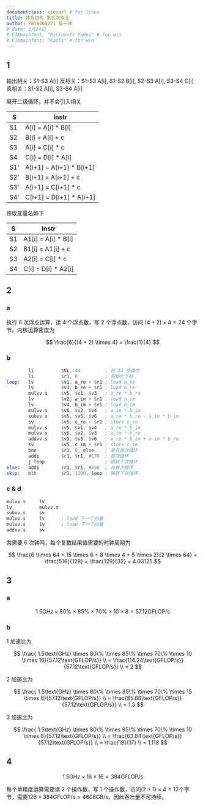 ```yaml
---
documentclass: ctexart # for linux
title: 体系结构 第五次作业
author: PB18000221 袁一玮
# date: 3月24日
# CJKmainfont: "Microsoft YaHei" # for win
# CJKmainfont: "KaiTi" # for win
---
```


## 1

输出相关：S1-S3 A[i]
反相关：S1-S3 A[i], S1-S2 B[i], S2-S3 A[i], S3-S4 C[i]
真相关：S1-S2 A[i], S3-S4 A[i]

展开二级循环，并不会引入相关

| S   | Instr                     |
| --- | ------------------------- |
| S1  | A[i] = A[i] \* B[i]       |
| S2  | B[i] = A[i] + c           |
| S3  | A[i] = C[i] \* c          |
| S4  | C[i] = D[i] \* A[i]       |
| S1' | A[i+1] = A[i+1] \* B[i+1] |
| S2' | B[i+1] = A[i+1] + c       |
| S3' | A[i+1] = C[i+1] \* c      |
| S4' | C[i+1] = D[i+1] \* A[i+1] |

修改变量名如下

| S   | Instr                |
| --- | -------------------- |
| S1  | A1[i] = A[i] \* B[i] |
| S2  | B1[i] = A1[i] + c    |
| S3  | A2[i] = C[i] \* c    |
| S4  | C[i] = D[i] \* A2[i] |

## 2

### a

执行 6 次浮点运算，读 4 个浮点数，写 2 个浮点数，访问 $(4 + 2) \times 4 = 24$ 个字节。内核运算密度为

$$
    \frac{6}{(4 + 2) \times 4} = \frac{1}{4}
$$

### b

```asm
        li          $VL, 44         ; 前 44 步操作
        li          $r1, 0          ; 初始化下标
loop:   lv          $v1, a_re + $r1 ; load a_re
        lv          $v3, b_re + $r1 ; load b_re
        mulvv.s     $v5, $v1, $v3   ; a_re * b_re
        lv          $v2, a_im + $r1 ; load a_im
        lv          $v4, b_im + $r1 ; load b_im
        mulvv.s     $v6, $v2, $v4   ; a_im * b_im
        subvv.s     $v5, $v5, $v6   ; a_re * b_re - a_im * b_im
        sv          $v5, c_re + $r1 ; store c_re
        mulvv.s     $v5, $v1, $v4   ; a_re * b_im
        mulvv.s     $v6, $v2, $v3   ; a_im * b_re
        addvv.s     $v5, $v5, $v6   ; a_re * b_im + a_im * b_re
        sv          $v5, c_im + $r1 ; store c_im
        bne         $r1, 0, else    ; 是否首次循环
        addi        $r1, $r1, #176  ; 首次循环
        j loop                      ; 跳转下次循环
else:   addi        $r1, $r1, #256  ; 非首次循环
skip:   blt         $r1, 1200, loop ; 跳转下次循环
```

### c & d

```asm
mulvv.s     lv
lv          mulvv.s
subvv.s     sv
mulvv.s     lv      ; load 下一个向量
mulvv.s     lv      ; load 下一个向量
addvv.s     sv
```

共需要 6 次钟鸣，每个复数结果值需要的时钟周期为

$$
    \frac{6 \times 64 + 15 \times 6 + 8 \times 4 + 5 \times 2}{2 \times 64} = \frac{516}{128} = \frac{129}{32} = 4.03125
$$

## 3

### a

$$
    1.5\text{GHz} \times 80\% \times 85\% \times 70\% \times 10 \times 8 = 57.12\text{GFLOP/s}
$$

### b

1 加速比为

$$
\frac{ 1.5\text{GHz} \times 80\% \times 85\% \times 70\% \times 10 \times 16}{57.12\text{GFLOP/s}} \\
= \frac{114.24\text{GFLOP/s}}{57.12\text{GFLOP/s}} \\
= 2
$$

2 加速比为

$$
\frac{ 1.5\text{GHz} \times 80\% \times 85\% \times 70\% \times 15 \times 8}{57.12\text{GFLOP/s}} \\
= \frac{85.68\text{GFLOP/s}}{57.12\text{GFLOP/s}} \\
= 1.5
$$

3 加速比为

$$
\frac{ 1.5\text{GHz} \times 80\% \times 95\% \times 70\% \times 10 \times 8}{57.12\text{GFLOP/s}} \\
= \frac{63.84\text{GFLOP/s}}{57.12\text{GFLOP/s}} \\
= \frac{19}{17} \\
= 1.118
$$

## 4

$$
1.5\text{GHz} \times 16 \times 16 = 384\text{GFLOP/s}
$$

每个单精度运算需要读 2 个操作数，写 1 个操作数，访问$(2 + 1) \times 4 = 12$个字节，需要$12\text{B} \times 384\text{GFLOP/s} = 4608\text{GB/s}$，因此吞吐量不可持续。
